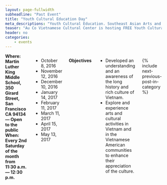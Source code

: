```yaml
---
layout: page-fullwidth
subheadline: "Past Event"
title: "Youth Cultural Education Day"
meta_descriptions: "Youth Cultural Education. Southeast Asian Arts and Cultural Coalition. San Francisco"
teaser: "Au Co Vietnamese Cultural Center is hosting FREE Youth Cultural Education Day."
header: no
categories:
    - events
---
```

<!--more-->
<div class="small-12 columns" style="padding: 0px; border-bottom: none;" markdown="1">

<strong>
Where: Martin Luther King Middle School, 350 Girard Street, San Francisco CA 94134 &mdash; Open to the public
<br />
When: Every 2nd Saturday of the month from 11:30 a.m. &mdash; 12:30 p.m.
</strong>

- October 8, 2016
- November 12, 2016
- December 10, 2016
- January 14, 2017
- February 11, 2017
- March 11, 2017
- April 15, 2017
- May 13, 2017

<strong>Objectives</strong>

- Developed an understanding and an awareness of the long history and rich culture of Vietnam.
- Explore and experience arts and cultural activities in Vietnam and in the Vietnamese American communities to enhance their appreciation of the culture. 

{% include next-previous-post-in-category %}

</div>
